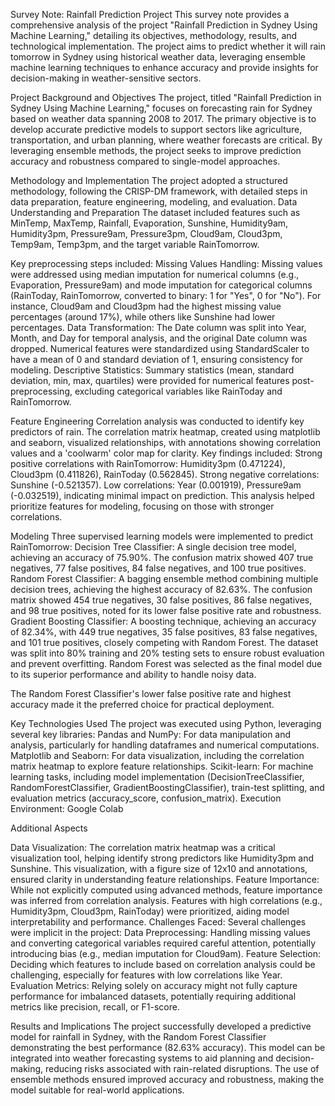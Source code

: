 Survey Note: Rainfall Prediction Project
This survey note provides a comprehensive analysis of the project "Rainfall Prediction in Sydney Using Machine Learning," detailing its objectives, methodology, results, and technological implementation. The project aims to predict whether it will rain tomorrow in Sydney using historical weather data, leveraging ensemble machine learning techniques to enhance accuracy and provide insights for decision-making in weather-sensitive sectors.


Project Background and Objectives
The project, titled "Rainfall Prediction in Sydney Using Machine Learning," focuses on forecasting rain for Sydney based on weather data spanning 2008 to 2017. The primary objective is to develop accurate predictive models to support sectors like agriculture, transportation, and urban planning, where weather forecasts are critical. By leveraging ensemble methods, the project seeks to improve prediction accuracy and robustness compared to single-model approaches.


Methodology and Implementation
The project adopted a structured methodology, following the CRISP-DM framework, with detailed steps in data preparation, feature engineering, modeling, and evaluation.
Data Understanding and Preparation
The dataset included features such as MinTemp, MaxTemp, Rainfall, Evaporation, Sunshine, Humidity9am, Humidity3pm, Pressure9am, Pressure3pm, Cloud9am, Cloud3pm, Temp9am, Temp3pm, and the target variable RainTomorrow. 

Key preprocessing steps included:
Missing Values Handling: Missing values were addressed using median imputation for numerical columns (e.g., Evaporation, Pressure9am) and mode imputation for categorical columns (RainToday, RainTomorrow, converted to binary: 1 for "Yes", 0 for "No"). For instance, Cloud9am and Cloud3pm had the highest missing value percentages (around 17%), while others like Sunshine had lower percentages.
Data Transformation: The Date column was split into Year, Month, and Day for temporal analysis, and the original Date column was dropped. Numerical features were standardized using StandardScaler to have a mean of 0 and standard deviation of 1, ensuring consistency for modeling.
Descriptive Statistics: Summary statistics (mean, standard deviation, min, max, quartiles) were provided for numerical features post-preprocessing, excluding categorical variables like RainToday and RainTomorrow.


Feature Engineering
Correlation analysis was conducted to identify key predictors of rain. The correlation matrix heatmap, created using matplotlib and seaborn, visualized relationships, with annotations showing correlation values and a 'coolwarm' color map for clarity. Key findings included:
Strong positive correlations with RainTomorrow: Humidity3pm (0.471224), Cloud3pm (0.411826), RainToday (0.562845).
Strong negative correlations: Sunshine (-0.521357).
Low correlations: Year (0.001919), Pressure9am (-0.032519), indicating minimal impact on prediction.
This analysis helped prioritize features for modeling, focusing on those with stronger correlations.


Modeling
Three supervised learning models were implemented to predict RainTomorrow:
Decision Tree Classifier: A single decision tree model, achieving an accuracy of 75.90%. The confusion matrix showed 407 true negatives, 77 false positives, 84 false negatives, and 100 true positives.
Random Forest Classifier: A bagging ensemble method combining multiple decision trees, achieving the highest accuracy of 82.63%. The confusion matrix showed 454 true negatives, 30 false positives, 86 false negatives, and 98 true positives, noted for its lower false positive rate and robustness.
Gradient Boosting Classifier: A boosting technique, achieving an accuracy of 82.34%, with 449 true negatives, 35 false positives, 83 false negatives, and 101 true positives, closely competing with Random Forest.
The dataset was split into 80% training and 20% testing sets to ensure robust evaluation and prevent overfitting. Random Forest was selected as the final model due to its superior performance and ability to handle noisy data.

The Random Forest Classifier's lower false positive rate and highest accuracy made it the preferred choice for practical deployment.


Key Technologies Used
The project was executed using Python, leveraging several key libraries:
Pandas and NumPy: For data manipulation and analysis, particularly for handling dataframes and numerical computations.
Matplotlib and Seaborn: For data visualization, including the correlation matrix heatmap to explore feature relationships.
Scikit-learn: For machine learning tasks, including model implementation (DecisionTreeClassifier, RandomForestClassifier, GradientBoostingClassifier), train-test splitting, and evaluation metrics (accuracy_score, confusion_matrix).
Execution Environment: Google Colab


Additional Aspects

Data Visualization: The correlation matrix heatmap was a critical visualization tool, helping identify strong predictors like Humidity3pm and Sunshine. This visualization, with a figure size of 12x10 and annotations, ensured clarity in understanding feature relationships.
Feature Importance: While not explicitly computed using advanced methods, feature importance was inferred from correlation analysis. Features with high correlations (e.g., Humidity3pm, Cloud3pm, RainToday) were prioritized, aiding model interpretability and performance.
Challenges Faced: Several challenges were implicit in the project:
Data Preprocessing: Handling missing values and converting categorical variables required careful attention, potentially introducing bias (e.g., median imputation for Cloud9am).
Feature Selection: Deciding which features to include based on correlation analysis could be challenging, especially for features with low correlations like Year.
Evaluation Metrics: Relying solely on accuracy might not fully capture performance for imbalanced datasets, potentially requiring additional metrics like precision, recall, or F1-score.


Results and Implications
The project successfully developed a predictive model for rainfall in Sydney, with the Random Forest Classifier demonstrating the best performance (82.63% accuracy). This model can be integrated into weather forecasting systems to aid planning and decision-making, reducing risks associated with rain-related disruptions. The use of ensemble methods ensured improved accuracy and robustness, making the model suitable for real-world applications.

